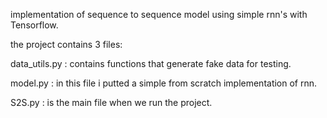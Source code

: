 implementation of sequence to sequence model using simple rnn's with Tensorflow.

the project contains 3 files:

data_utils.py : contains functions that generate fake data for testing.

model.py : in this file i putted a simple from scratch implementation of rnn.

S2S.py : is the main file when we run the project.
